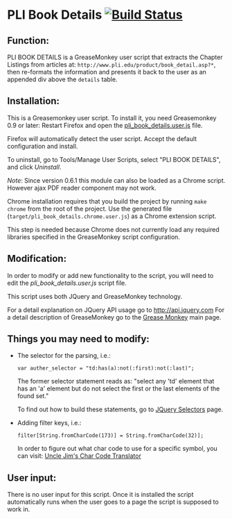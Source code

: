 PLI Book Details [![Build Status](https://travis-ci.org/jenkinslaw/pli-bd.png?branch=master)](https://travis-ci.org/jenkinslaw/pli-bd)
=================

Function:
---------
PLI BOOK DETAILS is a GreaseMonkey user script that extracts the Chapter Listings
from articles at: `http://www.pli.edu/product/book_detail.asp?*`, then re-formats
the information and presents it back to the user as an appended div above the 
`details` table.


Installation:
-------------
This is a Greasemonkey user script. To install it, you need Greasemonkey 0.9 or
later: Restart Firefox and open the [pli_book_details.user.js][1] file.

Firefox  will automatically detect the user script. Accept the default
configuration and install.

To uninstall, go to Tools/Manage User Scripts, select "PLI BOOK DETAILS", and
click *Uninstall*.

*Note*: Since version 0.6.1  this module can also be loaded as a Chrome script.
However ajax PDF reader component may not work.

Chrome installation requires that you build the project by running `make chrome`
from the root of the project. Use the generated file (`target/pli_book_details.chrome.user.js`)
as a Chrome extension script.

This step is needed because Chrome does not currently load any required libraries
specified in the GreaseMonkey script configuration.


Modification:
-------------
In order to modify or add new functionality to the script, you will need to edit the
*pli_book_details.user.js* script file.

This script uses both JQuery and GreaseMonkey technology.

For a detail explanation on JQuery API usage go to http://api.jquery.com
For a detail description of GreaseMonkey go to the [Grease Monkey][2] main page.


Things you may need to modify:
-----------------------------
 * The selector for the parsing, i.e.:

    `var auther_selector = "td:has(a):not(:first):not(:last)";`

    The former selector statement reads as:
    "select any 'td' element that has an 'a' element but do not select the 
    first or the last elements of the found set."

    To find out how to build these statements, go to [JQuery Selectors][3] page. 

 * Adding filter keys, i.e.:

    `filter[String.fromCharCode(173)] = String.fromCharCode(32)];`


    In order to figure out what char code to use for a specific symbol,
    you can visit: [Uncle Jim's Char Code Translator][4] 


User input:
----
There is no user input for this script.
Once it is installed the script automatically runs when the user goes to a page the 
script is supposed to work in.

   [1]: https://github.com/jenkinslaw/pli-bd/raw/master/lib/pli_book_details.user.js
   [2]: http://wiki.greasespot.net/Main_Page
   [3]: http://api.jquery.com/category/selectors
   [4]: http://jdstiles.com/java/cct.html 
